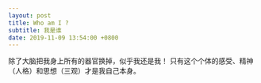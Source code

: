 ```yaml
---
layout: post
title: Who am I ?
subtitle: 我是谁
date: 2019-11-09 13:54:00 +0800
---
```

除了大脑把我身上所有的器官换掉，似乎我还是我！
只有这个个体的感受、精神（人格）和思想（三观）才是我自己本身。


